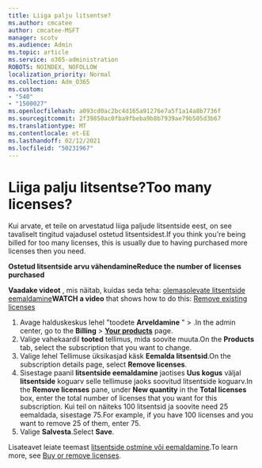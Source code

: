 ```yaml
---
title: Liiga palju litsentse?
ms.author: cmcatee
author: cmcatee-MSFT
manager: scotv
ms.audience: Admin
ms.topic: article
ms.service: o365-administration
ROBOTS: NOINDEX, NOFOLLOW
localization_priority: Normal
ms.collection: Adm_O365
ms.custom:
- "540"
- "1500027"
ms.openlocfilehash: a093cd0ac2bc4d165a91276e7a5f1a14a8b7736f
ms.sourcegitcommit: 2f39850ac0fba9fbeba9b8b7939ae79b505d3b67
ms.translationtype: MT
ms.contentlocale: et-EE
ms.lasthandoff: 02/12/2021
ms.locfileid: "50231967"
---
```

# <a name="too-many-licenses"></a><span data-ttu-id="a3615-102">Liiga palju litsentse?</span><span class="sxs-lookup"><span data-stu-id="a3615-102">Too many licenses?</span></span>

<span data-ttu-id="a3615-103">Kui arvate, et teile on arvestatud liiga paljude litsentside eest, on see tavaliselt tingitud vajadusel ostetud litsentsidest.</span><span class="sxs-lookup"><span data-stu-id="a3615-103">If you think you're being billed for too many licenses, this is usually due to having purchased more licenses then you need.</span></span>
  
<span data-ttu-id="a3615-104">**Ostetud litsentside arvu vähendamine**</span><span class="sxs-lookup"><span data-stu-id="a3615-104">**Reduce the number of licenses purchased**</span></span>

<span data-ttu-id="a3615-105">**Vaadake videot** , mis näitab, kuidas seda teha: [olemasolevate litsentside eemaldamine](https://go.microsoft.com/fwlink/p/?linkid=2154938)</span><span class="sxs-lookup"><span data-stu-id="a3615-105">**WATCH a video** that shows how to do this: [Remove existing licenses](https://go.microsoft.com/fwlink/p/?linkid=2154938)</span></span>
  
1. <span data-ttu-id="a3615-106">Avage halduskeskus lehel "toodete **Arveldamine** " \> **[](https://go.microsoft.com/fwlink/p/?linkid=842054)** .</span><span class="sxs-lookup"><span data-stu-id="a3615-106">In the admin center, go to the **Billing** \> **[Your products](https://go.microsoft.com/fwlink/p/?linkid=842054)** page.</span></span>
2. <span data-ttu-id="a3615-107">Valige vahekaardil **tooted** tellimus, mida soovite muuta.</span><span class="sxs-lookup"><span data-stu-id="a3615-107">On the **Products** tab, select the subscription that you want to change.</span></span>
3. <span data-ttu-id="a3615-108">Valige lehel Tellimuse üksikasjad käsk **Eemalda litsentsid**.</span><span class="sxs-lookup"><span data-stu-id="a3615-108">On the subscription details page, select **Remove licenses**.</span></span>
4. <span data-ttu-id="a3615-109">Sisestage paanil **litsentside eemaldamine** jaotises **Uus kogus** väljal **litsentside** koguarv selle tellimuse jaoks soovitud litsentside koguarv.</span><span class="sxs-lookup"><span data-stu-id="a3615-109">In the **Remove licenses** pane, under **New quantity** in the **Total licenses** box, enter the total number of licenses that you want for this subscription.</span></span> <span data-ttu-id="a3615-110">Kui teil on näiteks 100 litsentsid ja soovite need 25 eemaldada, sisestage 75.</span><span class="sxs-lookup"><span data-stu-id="a3615-110">For example, if you have 100 licenses and you want to remove 25 of them, enter 75.</span></span>
5. <span data-ttu-id="a3615-111">Valige **Salvesta**.</span><span class="sxs-lookup"><span data-stu-id="a3615-111">Select **Save**.</span></span>

<span data-ttu-id="a3615-112">Lisateavet leiate teemast [litsentside ostmine või eemaldamine](https://docs.microsoft.com/microsoft-365/commerce/licenses/buy-licenses).</span><span class="sxs-lookup"><span data-stu-id="a3615-112">To learn more, see [Buy or remove licenses](https://docs.microsoft.com/microsoft-365/commerce/licenses/buy-licenses).</span></span>